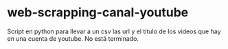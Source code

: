 # web-scrapping-canal-youtube
Script en python para llevar a un csv las url y el titulo de los videos que hay en una cuenta de youtube.
No está terminado.
